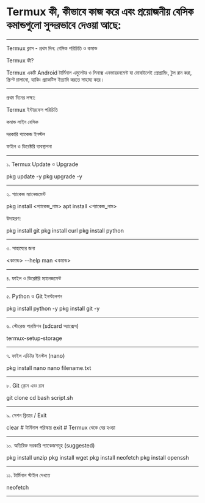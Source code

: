 # Termux কী, কীভাবে কাজ করে এবং প্রয়োজনীয় বেসিক কমান্ডগুলো সুন্দরভাবে দেওয়া আছে:


---

Termux ক্লাস - প্রথম দিন: বেসিক পরিচিতি ও কমান্ড

Termux কী?

Termux একটি Android টার্মিনাল এমুলেটর ও লিনাক্স এনভায়রনমেন্ট যা মোবাইলেই প্রোগ্রামিং, টুল রান করা, স্ক্রিপ্ট চালানো, হ্যাকিং প্র্যাকটিস ইত্যাদি করতে সাহায্য করে।


---

প্রথম দিনের লক্ষ্য:

Termux ইন্টারফেস পরিচিতি

কমান্ড লাইন বেসিক

দরকারি প্যাকেজ ইনস্টল

ফাইল ও ডিরেক্টরি ব্যবস্থাপনা



---

১. Termux Update ও Upgrade

pkg update -y
pkg upgrade -y


---

২. প্যাকেজ ম্যানেজমেন্ট

pkg install <প্যাকেজ_নাম>
apt install <প্যাকেজ_নাম>

উদাহরণ:

pkg install git
pkg install curl
pkg install python


---

৩. সাহায্যের জন্য

<কমান্ড> --help
man <কমান্ড>


---

৪. ফাইল ও ডিরেক্টরি ম্যানেজমেন্ট


---

৫. Python ও Git ইনস্টলেশন

pkg install python -y
pkg install git -y


---

৬. স্টোরেজ পারমিশন (sdcard অ্যাক্সেস)

termux-setup-storage


---

৭. ফাইল এডিটর ইনস্টল (nano)

pkg install nano
nano filename.txt


---

৮. Git ক্লোন এবং রান

git clone <repo-url>
cd <foldername>
bash script.sh


---

৯. সেশন ক্লিয়ার / Exit

clear      # টার্মিনাল পরিস্কার
exit       # Termux থেকে বের হওয়া


---

১০. অতিরিক্ত দরকারি প্যাকেজসমূহ (suggested)

pkg install unzip
pkg install wget
pkg install neofetch
pkg install openssh


---

১১. টার্মিনাল স্টাইল দেখতে

neofetch


---

